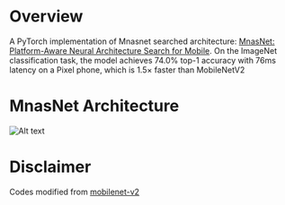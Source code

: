 # Overview
A PyTorch implementation of Mnasnet searched architecture: [MnasNet: Platform-Aware Neural Architecture Search for Mobile](https://arxiv.org/abs/1807.11626). On the ImageNet classification task, the model achieves 74.0% top-1 accuracy with 76ms latency on a Pixel phone, which is 1.5× faster than MobileNetV2

# MnasNet Architecture
![Alt text](https://i.imgur.com/ryyU8cP.png)


# Disclaimer
Codes modified from [mobilenet-v2](https://github.com/tonylins/pytorch-mobilenet-v2)
